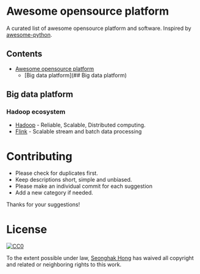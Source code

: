 # Awesome opensource platform

A curated list of awesome opensource platform and software. Inspired by [awesome-python](https://github.com/vinta/awesome-python).

## Contents
- [Awesome opensource platform](#awesome-opensource-platform)
    - [Big data platform](## Big data platform)

## Big data platform

### Hadoop ecosystem

- [Hadoop](http://hadoop.apache.org/) - Reliable, Scalable, Distributed computing.
- [Flink](http://flink.apache.org/) - Scalable stream and batch data processing

# Contributing

- Please check for duplicates first.
- Keep descriptions short, simple and unbiased.
- Please make an individual commit for each suggestion
- Add a new category if needed.

Thanks for your suggestions!

# License

[![CC0](https://licensebuttons.net/p/zero/1.0/88x31.png)](https://creativecommons.org/publicdomain/zero/1.0/)

To the extent possible under law, [Seonghak Hong](http://aidenhong.com/) has waived all copyright and related or neighboring rights to this work.
